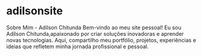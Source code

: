 # adilsonsite
Sobre Mim - Adilson Chitunda Bem-vindo ao meu site pessoal! Eu sou Adilson Chitunda,apaixonado por criar soluções inovadoras e aprender novas tecnologias. Aqui, compartilho meu portfólio, projetos, experiências e ideias que refletem minha jornada profissional e pessoal.  
